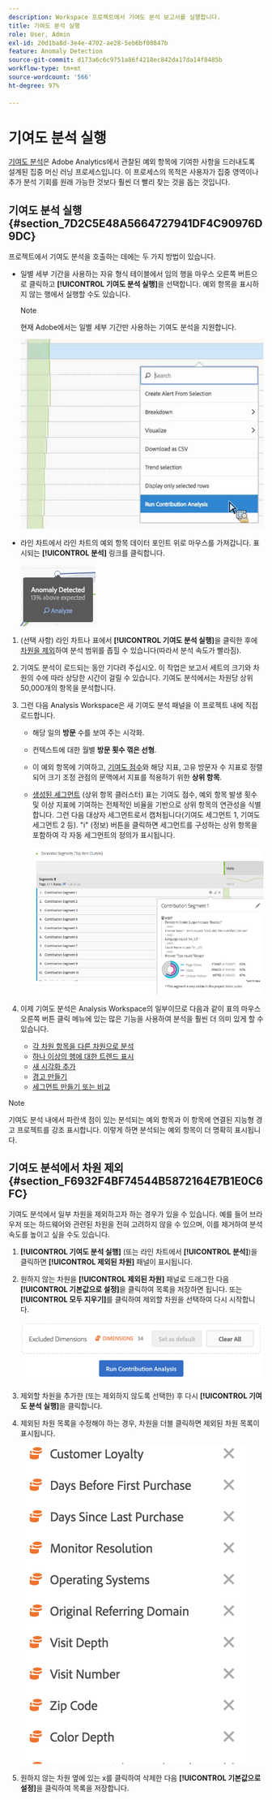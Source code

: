 ```yaml
---
description: Workspace 프로젝트에서 기여도 분석 보고서를 실행합니다.
title: 기여도 분석 실행
role: User, Admin
exl-id: 20d1ba8d-3e4e-4702-ae28-5eb6bf00847b
feature: Anomaly Detection
source-git-commit: d173a6c6c9751a86f4218ec842da17da14f8485b
workflow-type: tm+mt
source-wordcount: '566'
ht-degree: 97%

---
```


# 기여도 분석 실행

[기여도 분석](/help/analyze/analysis-workspace/c-anomaly-detection/anomaly-detection.md#contribution-analysis)은 Adobe Analytics에서 관찰된 예외 항목에 기여한 사항을 드러내도록 설계된 집중 머신 러닝 프로세스입니다. 이 프로세스의 목적은 사용자가 집중 영역이나 추가 분석 기회를 원래 가능한 것보다 훨씬 더 빨리 찾는 것을 돕는 것입니다.

## 기여도 분석 실행 {#section_7D2C5E48A5664727941DF4C90976D9DC}

프로젝트에서 기여도 분석을 호출하는 데에는 두 가지 방법이 있습니다.

* 일별 세부 기간을 사용하는 자유 형식 테이블에서 임의 행을 마우스 오른쪽 버튼으로 클릭하고 **[!UICONTROL 기여도 분석 실행]**&#x200B;을 선택합니다. 예외 항목을 표시하지 않는 행에서 실행할 수도 있습니다.

  >[!NOTE]
  >
  >현재 Adobe에서는 일별 세부 기간만 사용하는 기여도 분석을 지원합니다.

  ![](assets/run_ca.png)

* 라인 차트에서 라인 차트의 예외 항목 데이터 포인트 위로 마우스를 가져갑니다. 표시되는 **[!UICONTROL 분석]** 링크를 클릭합니다.

  ![](assets/contribution-analysis.png)

1. (선택 사항) 라인 차트나 표에서 **[!UICONTROL 기여도 분석 실행]**&#x200B;을 클릭한 후에 [차원을 제외](#section_F6932F4BF74544B5872164E7B1E0C6FC)하여 분석 범위를 좁힐 수 있습니다(따라서 분석 속도가 빨라짐).

1. 기여도 분석이 로드되는 동안 기다려 주십시오. 이 작업은 보고서 세트의 크기와 차원의 수에 따라 상당한 시간이 걸릴 수 있습니다. 기여도 분석에서는 차원당 상위 50,000개의 항목을 분석합니다.
1. 그런 다음 Analysis Workspace은 새 기여도 분석 패널을 이 프로젝트 내에 직접 로드합니다.

   * 해당 일의 **방문** 수를 보여 주는 시각화.
   * 컨텍스트에 대한 월별 **방문 횟수 꺾은 선형**.
   * 이 예외 항목에 기여하고, [기여도 점수](/help/analyze/analysis-workspace/c-anomaly-detection/anomaly-detection.md#contribution-analysis)와 해당 지표, 고유 방문자 수 지표로 정렬되어 크기 조정 관점의 문맥에서 지표를 적용하기 위한 **상위 항목**.

   * [생성된 세그먼트](https://experienceleague.adobe.com/docs/analytics/components/segmentation/segmentation-workflow/seg-build.html?lang=ko-KR) (상위 항목 클러스터) 표는 기여도 점수, 예외 항목 발생 횟수 및 이상 지표에 기여하는 전체적인 비율을 기반으로 상위 항목의 연관성을 식별합니다. 그런 다음 대상자 세그먼트로서 캡처됩니다(기여도 세그먼트 1, 기여도 세그먼트 2 등). &quot;i&quot; (정보) 버튼을 클릭하면 세그먼트를 구성하는 상위 항목을 포함하여 각 자동 세그먼트의 정의가 표시됩니다.

     ![](assets/auto_segment.png)

1. 이제 기여도 분석은 Analysis Workspace의 일부이므로 다음과 같이 표의 마우스 오른쪽 버튼 클릭 메뉴에 있는 많은 기능을 사용하여 분석을 훨씬 더 의미 있게 할 수 있습니다.

   * [각 차원 항목을 다른 차원으로 분석](/help/analyze/analysis-workspace/components/dimensions/t-breakdown-fa.md)
   * [하나 이상의 행에 대한 트렌드 표시](/help/analyze/analysis-workspace/home.md#section_34930C967C104C2B9092BA8DCF2BF81A)
   * [새 시각화 추가](/help/analyze/analysis-workspace/visualizations/freeform-analysis-visualizations.md)
   * [경고 만들기 ](/help/components/c-alerts/intellligent-alerts.md)
   * [세그먼트 만들기 또는 비교](/help/analyze/analysis-workspace/c-panels/c-segment-comparison/segment-comparison.md)

>[!NOTE]
>
>기여도 분석 내에서 파란색 점이 있는 분석되는 예외 항목과 이 항목에 연결된 지능형 경고 프로젝트를 강조 표시합니다. 이렇게 하면 분석되는 예외 항목이 더 명확히 표시됩니다.

## 기여도 분석에서 차원 제외 {#section_F6932F4BF74544B5872164E7B1E0C6FC}

기여도 분석에서 일부 차원을 제외하고자 하는 경우가 있을 수 있습니다. 예를 들어 브라우저 또는 하드웨어와 관련된 차원을 전혀 고려하지 않을 수 있으며, 이를 제거하여 분석 속도를 높이고 싶을 수도 있습니다.

1. **[!UICONTROL 기여도 분석 실행]** (또는 라인 차트에서 **[!UICONTROL 분석]**)을 클릭하면 **[!UICONTROL 제외된 차원]** 패널이 표시됩니다.

1. 원하지 않는 차원을 **[!UICONTROL 제외된 차원]** 패널로 드래그한 다음 **[!UICONTROL 기본값으로 설정]**&#x200B;을 클릭하여 목록을 저장하면 됩니다. 또는 **[!UICONTROL 모두 지우기]**&#x200B;를 클릭하여 제외할 차원을 선택하여 다시 시작합니다.

   ![](assets/exclude_dimensions.png)

1. 제외할 차원을 추가한 (또는 제외하지 않도록 선택한) 후 다시 **[!UICONTROL 기여도 분석 실행]**&#x200B;을 클릭합니다.
1. 제외된 차원 목록을 수정해야 하는 경우, 차원을 더블 클릭하면 제외된 차원 목록이 표시됩니다.

   ![](assets/excluded-dimensions.png)

1. 원하지 않는 차원 옆에 있는 x를 클릭하여 삭제한 다음 **[!UICONTROL 기본값으로 설정]**&#x200B;을 클릭하여 목록을 저장합니다.
